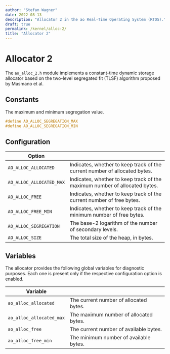 ```yaml
---
author: "Stefan Wagner"
date: 2022-08-13
description: "Allocator 2 in the ao Real-Time Operating System (RTOS)."
draft: true
permalink: /kernel/alloc-2/
title: "Allocator 2"
---
```


# Allocator 2

The `ao_alloc_2.h` module implements a constant-time dynamic storage allocator based on the two-level segregated fit (TLSF) algorithm proposed by Masmano et al.

## Constants

The maximum and minimum segregation value.

```c
#define AO_ALLOC_SEGREGATION_MAX
#define AO_ALLOC_SEGREGATION_MIN
```

## Configuration

| Option | |
|--------|-|
| `AO_ALLOC_ALLOCATED` | Indicates, whether to keep track of the current number of allocated bytes. |
| `AO_ALLOC_ALLOCATED_MAX` | Indicates, whether to keep track of the maximum number of allocated bytes. |
| `AO_ALLOC_FREE` | Indicates, whether to keep track of the current number of free bytes. |
| `AO_ALLOC_FREE_MIN` | Indicates, whether to keep track of the minimum number of free bytes. |
| `AO_ALLOC_SEGREGATION` | The base-2 logarithm of the number of secondary levels. |
| `AO_ALLOC_SIZE` | The total size of the heap, in bytes. |

## Variables

The allocator provides the following global variables for diagnostic purposes. Each one is present only if the respective configuration option is enabled.

| Variable | |
|----------|-|
| `ao_alloc_allocated` | The current number of allocated bytes. |
| `ao_alloc_allocated_max` | The maximum number of allocated bytes. |
| `ao_alloc_free` | The current number of available bytes. |
| `ao_alloc_free_min` | The minimum number of available bytes. |
